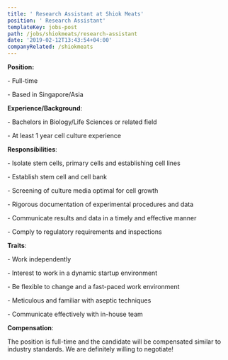 ```yaml
---
title: ' Research Assistant at Shiok Meats'
position: ' Research Assistant'
templateKey: jobs-post
path: /jobs/shiokmeats/research-assistant
date: '2019-02-12T13:43:54+04:00'
companyRelated: /shiokmeats
---
```

**Position:**

\- Full-time

\- Based in Singapore/Asia



**Experience/Background**:

\- Bachelors in Biology/Life Sciences or related field

\- At least 1 year cell culture experience



**Responsibilities**:

\- Isolate stem cells, primary cells and establishing cell lines

\- Establish stem cell and cell bank

\- Screening of culture media optimal for cell growth

\- Rigorous documentation of experimental procedures and data

\- Communicate results and data in a timely and effective manner

\- Comply to regulatory requirements and inspections



**Traits**:

\- Work independently

\- Interest to work in a dynamic startup environment

\- Be flexible to change and a fast-paced work environment

\- Meticulous and familiar with aseptic techniques

\- Communicate effectively with in-house team

**Compensation**:

The position is full-time and the candidate will be compensated similar to industry standards. We are definitely willing to negotiate!

